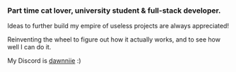 ### Part time cat lover, university student & full-stack developer.

Ideas to further build my empire of useless projects are always appreciated!

Reinventing the wheel to figure out how it actually works, and to see how well I can do it.

My Discord is [dawnniie](https://discord.com/users/281665697593950209) :)
